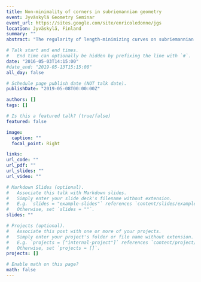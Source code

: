 ```yaml
---
title: Non-minimality of corners in subriemannian geometry
event: Jyväskylä Geometry Seminar
event_url: https://sites.google.com/site/enricoledonne/jgs
location: Jyväskylä, Finland
summary: ""
abstract: "The regularity of length-minimizing curves on subriemannian manifolds is an open problem, of which little is known outside of some specific cases. One of the only general results is a theorem of Sussmann stating that all length-minimizers are analytic on an open dense subset of their domains. Our result allows one to exclude a class of extremals from the study of length-minimizing curves. That is, we prove that a curve with a corner-type singularity cannot be length-minimizing. The result is based on an explicit shortening procedure for corners in Carnot groups, from which the result for subriemannian manifolds follows by a desingularization and blow-up argument. This talk is based on joint work with Enrico Le Donne."

# Talk start and end times.
#   End time can optionally be hidden by prefixing the line with `#`.
date: "2016-05-03T14:15:00"
#date_end: "2019-05-13T15:15:00"
all_day: false

# Schedule page publish date (NOT talk date).
publishDate: "2019-05-08T00:00:00Z"

authors: []
tags: []

# Is this a featured talk? (true/false)
featured: false

image:
  caption: ""
  focal_point: Right

links:
url_code: ""
url_pdf: ""
url_slides: ""
url_video: ""

# Markdown Slides (optional).
#   Associate this talk with Markdown slides.
#   Simply enter your slide deck's filename without extension.
#   E.g. `slides = "example-slides"` references `content/slides/example-slides.md`.
#   Otherwise, set `slides = ""`.
slides: ""

# Projects (optional).
#   Associate this post with one or more of your projects.
#   Simply enter your project's folder or file name without extension.
#   E.g. `projects = ["internal-project"]` references `content/project/deep-learning/index.md`.
#   Otherwise, set `projects = []`.
projects: []

# Enable math on this page?
math: false
---
```

